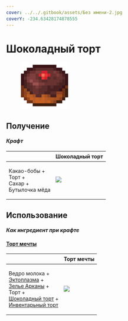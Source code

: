 ```yaml
---
cover: ../../.gitbook/assets/Без имени-2.jpg
coverY: -234.63428174878555
---
```


# Шоколадный торт

<figure><img src="../../.gitbook/assets/chocolate_cake_128.png" alt=""><figcaption></figcaption></figure>

## Получение

#### _Крафт_

| ㅤ                                                          |  Шоколадный торт                               |
| ---------------------------------------------------------- | ---------------------------------------------- |
| <p>Какао-бобы +<br>Торт +<br>Сахар +<br>Бутылочка мёда</p> | ![](../../.gitbook/assets/chocolate\_cake.png) |

## Использование

#### _Как ингредиент при крафте_

#### [Торт мечты](dream_cake.md)

| ㅤ                                                                                                                                                                                                                                          |  Торт мечты                                |
| ------------------------------------------------------------------------------------------------------------------------------------------------------------------------------------------------------------------------------------------ | ------------------------------------------ |
| <p>Ведро молока +<br><a href="ectoplasm.md">Эктоплазма</a> +<br><a href="weak_arcana_potion.md">Зелье Арканы</a> +<br>Торт +<br><a href="chocolate_cake.md">Шоколадный торт</a> +<br><a href="inventory_cake.md">Инвентарьный торт</a></p> | ![](../../.gitbook/assets/dream\_cake.png) |


